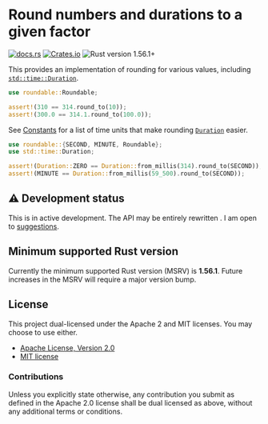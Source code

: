 # Round numbers and durations to a given factor

[![docs.rs](https://img.shields.io/docsrs/roundable)][docs.rs]
[![Crates.io](https://img.shields.io/crates/v/roundable)][crates.io]
![Rust version 1.56.1+](https://img.shields.io/badge/Rust%20version-1.56.1%2B-success)

This provides an implementation of rounding for various values, including
[`std::time::Duration`][`Duration`].

```rust
use roundable::Roundable;

assert!(310 == 314.round_to(10));
assert!(300.0 == 314.1.round_to(100.0));
```

See [Constants][] for a list of time units that make rounding [`Duration`][]
easier.

```rust
use roundable::{SECOND, MINUTE, Roundable};
use std::time::Duration;

assert!(Duration::ZERO == Duration::from_millis(314).round_to(SECOND));
assert!(MINUTE == Duration::from_millis(59_500).round_to(SECOND));
```

## ⚠️ Development status

This is in active development. The API may be entirely rewritten . I am open to
[suggestions][issues].

## Minimum supported Rust version

Currently the minimum supported Rust version (MSRV) is **1.56.1**. Future
increases in the MSRV will require a major version bump.

## License

This project dual-licensed under the Apache 2 and MIT licenses. You may choose
to use either.

  * [Apache License, Version 2.0](LICENSE-APACHE)
  * [MIT license](LICENSE-MIT)

### Contributions

Unless you explicitly state otherwise, any contribution you submit as defined
in the Apache 2.0 license shall be dual licensed as above, without any
additional terms or conditions.

[docs.rs]: https://docs.rs/roundable/latest/roundable/
[crates.io]: https://crates.io/crates/roundable
[issues]: https://github.com/danielparks/roundable/issues
[`Duration`]: https://doc.rust-lang.org/std/time/struct.Duration.html
[Constants]: https://docs.rs/roundable/latest/roundable/#Constants
